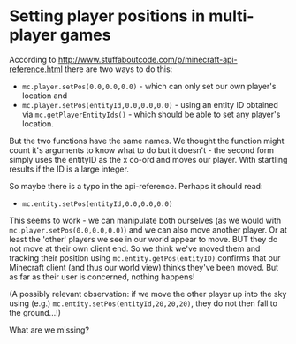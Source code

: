 # Setting player positions in multi-player games
According to http://www.stuffaboutcode.com/p/minecraft-api-reference.html there are two ways to do this:
 * `mc.player.setPos(0.0,0.0,0.0)` - which can only set our own player's location
and
 * `mc.player.setPos(entityId,0.0,0.0,0.0)` - using an entity ID obtained via `mc.getPlayerEntityIds()` - which should be able to set any player's location.

But the two functions have the same names. We thought the function might count it's arguments to know what to do but it doesn't - the second form simply uses the entityID as the x co-ord and moves our player. With startling results if the ID is a large integer.

So maybe there is a typo in the api-reference. Perhaps it should read:
 * `mc.entity.setPos(entityId,0.0,0.0,0.0)`

This seems to work - we can manipulate both ourselves (as we would with `mc.player.setPos(0.0,0.0,0.0)`) and we can also move another player. Or at least the 'other' players we see in our world appear to move. BUT they do not move at their own client end. So we think we've moved them and tracking their position using `mc.entity.getPos(entityID)` confirms that our Minecraft client (and thus our world view) thinks they've been moved. But as far as their user is concerned, nothing happens!

(A possibly relevant observation: if we move the other player up into the sky using (e.g.) `mc.entity.setPos(entityId,20,20,20)`, they do not then fall to the ground...!)

What are we missing?